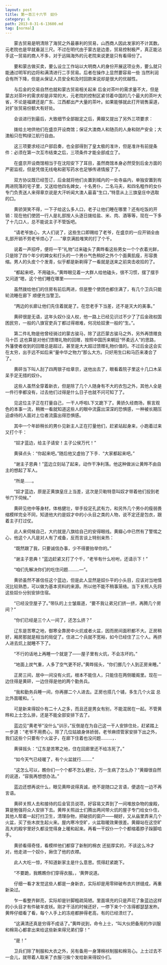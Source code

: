 ```yaml
---
layout: post
title: 第一百三十六节　奴仆
category: 6
path: 2013-8-31-6-13600.md
tag: [normal]
---
```


　　蒙古贸易是明清除了海贸之外最暴利的贸易，山西商人因此发家的不计其数。元老院也是早就垂涎三尺。不过在明代由于蒙古是边患，贸易控制极严，真正能沾手这一贸易的商人不多，对于远隔海外的元老院来说更是只有看得份了。

　　要和蒙古做买卖，要么设立工作站以大明商人的身份开展这项业务，要么就只能通过明军的边将和满清进行二手贸易。后者在操作上显然要容易一些 当然利润会有所下降，但是从保证人员安全和及时回款来说却是很大的优越性。

　　与后金的交易自然也就和蒙古贸易相关起来 后金对茶叶的需求量不大，但是蒙古对茶叶的需求却是非常的大，元老院的控制区紧邻着中国的几个最大的茶叶大省，不论是福建还是广东、江西都出产大量的茶叶。如果能够就此打开销售渠道，对扩张贸易份额大有好处。

　　会谈进行到最后，大致细节全部敲定之后，黄瓣又提出了另外三项要求：

　　拨给土地供他们在盛京开设商馆；保证大澳商人和随员的人身和财产安全；大澳船只在鸭绿江航行自由。

　　这三项要求经过户部启奏，也全部得到了皇太极的准许，但是准许有前提条件：必须在第一次互市结束之后，三项条件才能全部成立了。

　　在盛京开设商馆相当于在沈阳安下了耳目，虽然商馆本身必然受到后金方面的严密监视，但是凭借无线电和密写药水也足够传递情报了了。

　　双方协议既已经签订，后金就将他们炎置到城内的一处寺庙内，单独安置到有两进院落的宅子里，又送给他四名婢女，十名男仆，二名马夫，和四名粗作的女仆 专门负责送人来得章京说是大汗听闻大澳人最喜“生口，”特意从上三旗皇庄中选取的口。

　　黄骄哭笑不得，一下子给这么多人口，老子让他们睡在哪里？还有吃饭的开销：现在他们使团一行人是礼部按人头逐日拨给盐、米、肉、酒等等，现在一下多了十几口人，总不能说主子不管饭吧。

　　“请老爷放心，大人们说了，这些生口即赐给了老爷，在盛京的一应开销全由礼部开销不劳老爷烦心了……”章京满脸堆笑的打了个千。

　　说着一声招呼，便将一干“礼物”过来磕头了黄晔看这些男女一个个衣着光鲜，只是除了四个年少的婢女和打头的一个男仆气色稍好之外个个面黄肌瘦，形容畏缩。男人的头皮个个发青，似乎都是新剃得了一看就是送来之前突击收拾的了。

　　“都起来吧，不用磕头。”黄晔眼见着一大群人给他磕头，很不习惯，摆了摆手又问道“嗯，这个他们睡在哪里――――――”

　　虽然拨给他们的住房有前后两进，但是整个使团也都住满了，有几个卫兵只能轮流睡在廊下 顺便充当警卫。

　　“两边的长廊让他们先住着就是了。在您老手下当差，还不是天大的美事。”

　　黄砰很是无语，这年头奴仆没人权，他一路上已经见识过不少了了后金政权国困民穷，一般的八旗官吏兵丁都过得艰难，何况给奴隶一般的“生。”。

　　第二件礼物是他曾经骑过的蒙古骏马，除了这匹蒙古骏马之外，另外再馈赠良马十匹 这也算是对他们馈赠礼物的回赠，按照中国历来朝廷“怀柔远人”的思路，外藩使者收到的回赠总是超过，甚至是大大超过馈赠礼物价值的。不过后金这会实在太穷，出手远不如后来“量中华之物力”那么大方。只好用生口和马匹来凑合了了。

　　黄砰当下叫人刮了四两银子给章京，送他出去了，眼看着院子里这十几口木呆呆手足无措的奴仆。

　　这些人虽然全穿着新衣，但是除了几个人随身有不大的衣包之外，其他人全是一件行李都没有，过去他们过得是什么日子也就不问可知了了。

　　见这位主子正在打量自己，一干人呼啦L下又跪下了。黄骄久经商场，察言观色的本事一流，稍微一看就知道这些人的眼中流露出深深的恐惧感，一种被长期压迫虐待的人面对上位者流露出得恐惧感。

　　其中一个年龄稍长的男仆见新主人正在打量他们，赶紧站起身来，小跑着过来又打个千：

　　“奴才蓝边，给主子请安！主子公侯万代！”

　　黄驿点头：“你起来吧。”随后他又虚抬了下手．“大家都起来吧。”

　　“谢主子恩典！”蓝边立刻站了起来，动作干净利落。他这种做派让黄晔不由自主的想起了军人。

　　“所是……。

　　“奴才蓝边，原是正黄旗皇庄上当差，这次是贝勒特意叫奴才带着他们投到老爷门下伺候。”

　　黄砰见他中等身材，体格健壮，举手投足孔武有力，和另外几个男仆的瘦弱畏缩模样完全不同，知道他大约是奴才中的小头目之类的人物，说不定还是包衣，跟着主子打过仗。

　　此人来伺候自己，大约就是八旗给自己的安得眼线。黄瓣心中已然有了警惕之心，他这个人凡是对人有了戒备，反而言谈上特别亲热：

　　“既然跟了我，只要诚信办事，少不得要抬举你的。”

　　“谢主子恩典！”蓝边赶紧又打了个千，“老爷有什么吩咐，还请示下！”

　　“咱们先解决你们的吃住问题………―”。

　　黄骄虽然不甚信任这个蓝边，但是此人显然是奴仆平的小头目，应该对当地情况比较熟悉，可以做为基本资料的来源。所以他不能不稍事笼络。当下关照人先将这些奴仆分别安排住宿。

　　“已经没空屋子了。”带队的上士皱眉道，“要不我让弟兄们挤一挤，再腾几个房间？”

　　“你们已经是三个人一间了，还怎么挤？”

　　辽东是苦寒之地，御寒全靠房中火炕或者火盆，因而房间面积都不大。正房稍好，厢房那就是相当的局促了。住进二个兵就不宽裕，如今已经住了三个人。再挤人进去炕上就睡不下了。

　　“不行的话地上再睡一个就是了――屋子里有火炕，不会冻坏的。”

　　“地面上炭气重，人多了空气更不好。”黄晔摇头，“你们挪几个人到正房来睡。”

　　正房三间，居中一间没有火炕，根本不能住人，只能住在两侧暖阁里。现在一边住得是黄砰，一边住得是他的两个勤务兵。

　　“我和勤务兵睡一间，你再挪二个人进去。正房也搭几个铺，多生几个火盆 总比外面暖和。‘。

　　可是新来得奴仆有二十人之多，而且还是男女有别，不能混居在一起。不管黄晔和上士怎么排，还是不能全部安排下去了。

　　蓝边见“黄老爷”没什么“训示，”反倒是在为自己这一干人安排住处，赶紧踏上一步道：“老爷不用费心，除了几位姑娘身体娇弱，老爷麻烦管家安排下出之外，我们这些个只要有个火盆子，在廊下住着也没问题………，．

　　黄驿摇头：“辽东是苦寒之地，住在回廊里还不给冻死了。”

　　“如今天气已经暖了，有个火盆就行………”

　　“这怎么可以，瞧你们一个个都不怎么健壮，万一生病了怎么办？”黄瓣很自然的说道，“容我再想想办法。”

　　蓝边还想再说什么，眼见黄晔说得真诚，绝不是随口之言语，便退在一边不再言语。

　　黄砰关照人去和接待的后金官员说项，好容易又弄到了一间堆放杂物的废殿，算是勉强将众人安排下去。黄晔关照战士们腾出两间带火炕的屋子专门给女仆住，其他人帮着一起打扫卫生，清理杂物，把破损的窗户――糊好，又从庙里弄来几个火盆，买了些木炭生起火来。屋内寒冷空旷，火盆取暖效果很差。黄瓣站在这空旷高大的殿宇里好久都没觉得身上暖和起来。再看一干奴仆一个个都缩着脖子跺脚哈手。

　　黄骄看得奇怪，看模样他们都穿了新制的棉衣 还挺厚实的，不该这么冷才对，他走进一个奴仆，揪住了他的衣襟。

　　此人大吃一惊，不知道新家主是什么意思。慌得赶紧跪下。

　　“不要跪，我瞧瞧你们穿得衣服。，‘黄弊说道。

　　仔细一看才发觉这些人都是一身新衣，实际却是用零碎破布衣片拼缝成，再重新染过。

　　乍一看整齐鲜亮，实际却是针脚粗疏简陋。里面填充的只是芦花了象蓝边这样的小头目才有件破羊皮袄。刚才干活的时候还好，一停下来个个冻得都瑟瑟发杵。黄晔仔细看了看，每个人手上的冻疮都肿得老高，有的已经溃烂了。

　　“这满清还真是穷得不成话了。”黄晔说到，命令上士，“叫大伙把备用的作训服和棉背心都拿出来给这些新来得兄弟们穿！”

　　“是！”

　　卫兵们除了制服和大衣之外，另有备用一身薄棉袄制服和棉背心。上士过去不一会儿，就带着人取来了衣服刁挨个发给新来得奴仆们。
